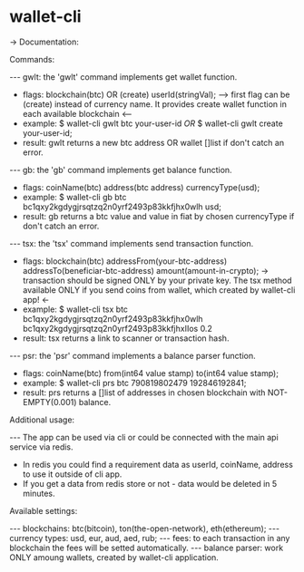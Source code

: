 # wallet-cli

-> Documentation:

Commands:

--- gwlt: the 'gwlt' command implements get wallet function.

- flags: blockchain(btc) OR (create) userId(stringVal);
  --> first flag can be (create) instead of currency name. It provides create wallet function in each available blockchain <--
- example: $ wallet-cli gwlt btc your-user-id _OR_ $ wallet-cli gwlt create your-user-id;
- result: gwlt returns a new btc address OR wallet []list if don't catch an error.

--- gb: the 'gb' command implements get balance function.

- flags: coinName(btc) address(btc address) currencyType(usd);
- example: $ wallet-cli gb btc bc1qxy2kgdygjrsqtzq2n0yrf2493p83kkfjhx0wlh usd;
- result: gb returns a btc value and value in fiat by chosen currencyType if don't catch an error.

--- tsx: the 'tsx' command implements send transaction function.

- flags: blockchain(btc) addressFrom(your-btc-address) addressTo(beneficiar-btc-address) amount(amount-in-crypto);
  -> transaction should be signed ONLY by your private key. The tsx method available ONLY if you send coins from wallet,
  which created by wallet-cli app! <-
- example: $ wallet-cli tsx btc bc1qxy2kgdygjrsqtzq2n0yrf2493p83kkfjhx0wlh bc1qxy2kgdygjrsqtzq2n0yrf2493p83kkfjhxIIos 0.2
- result: tsx returns a link to scanner or transaction hash.

--- psr: the 'psr' command implements a balance parser function.

- flags: coinName(btc) from(int64 value stamp) to(int64 value stamp);
- example: $ wallet-cli prs btc 790819802479 192846192841;
- result: prs returns a []list of addresses in chosen blockchain with NOT-EMPTY(0.001) balance.

Additional usage:

--- The app can be used via cli or could be connected with the main api service via redis.

- In redis you could find a requirement data as userId, coinName, address to use it outside of cli app.
- If you get a data from redis store or not - data would be deleted in 5 minutes.

Available settings:

--- blockchains: btc(bitcoin), ton(the-open-network), eth(ethereum);
--- currency types: usd, eur, aud, aed, rub;
--- fees: to each transaction in any blockchain the fees will be setted automatically.
--- balance parser: work ONLY amoung wallets, created by wallet-cli application.
